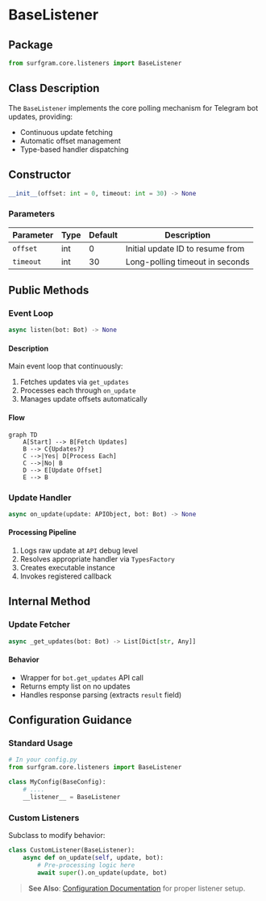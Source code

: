# BaseListener

## Package
```python
from surfgram.core.listeners import BaseListener
```

## Class Description
The `BaseListener` implements the core polling mechanism for Telegram bot updates, providing:
- Continuous update fetching
- Automatic offset management
- Type-based handler dispatching

## Constructor
```python
__init__(offset: int = 0, timeout: int = 30) -> None
```

### Parameters
| Parameter | Type | Default | Description |
|-----------|------|---------|-------------|
| `offset`  | int  | 0       | Initial update ID to resume from |
| `timeout` | int  | 30      | Long-polling timeout in seconds |

## Public Methods

### Event Loop
```python
async listen(bot: Bot) -> None
```

#### Description
Main event loop that continuously:
1. Fetches updates via `get_updates`
2. Processes each through `on_update`
3. Manages update offsets automatically

#### Flow
```mermaid
graph TD
    A[Start] --> B[Fetch Updates]
    B --> C{Updates?}
    C -->|Yes| D[Process Each]
    C -->|No| B
    D --> E[Update Offset]
    E --> B
```

### Update Handler
```python
async on_update(update: APIObject, bot: Bot) -> None
```

#### Processing Pipeline
1. Logs raw update at `API` debug level
2. Resolves appropriate handler via `TypesFactory`
3. Creates executable instance
4. Invokes registered callback

## Internal Method

### Update Fetcher
```python
async _get_updates(bot: Bot) -> List[Dict[str, Any]]
```

#### Behavior
- Wrapper for `bot.get_updates` API call
- Returns empty list on no updates
- Handles response parsing (extracts `result` field)

## Configuration Guidance

### Standard Usage
```python
# In your config.py
from surfgram.core.listeners import BaseListener

class MyConfig(BaseConfig):
    # ....
    __listener__ = BaseListener
```

### Custom Listeners
Subclass to modify behavior:
```python
class CustomListener(BaseListener):
    async def on_update(self, update, bot):
        # Pre-processing logic here
        await super().on_update(update, bot)
```

> **See Also**: [Configuration Documentation](https://github.com/surfgram/surfgram-docs/blob/main/structures/config.md) for proper listener setup.

